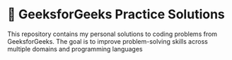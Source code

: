 # 🚀 GeeksforGeeks Practice Solutions

This repository contains my personal solutions to coding problems from GeeksforGeeks. The goal is to improve problem-solving skills across multiple domains and programming languages
